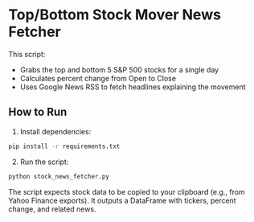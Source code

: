 # Top/Bottom Stock Mover News Fetcher

This script:
- Grabs the top and bottom 5 S&P 500 stocks for a single day
- Calculates percent change from Open to Close
- Uses Google News RSS to fetch headlines explaining the movement

## How to Run

1. Install dependencies:

```bash
pip install -r requirements.txt
```

2. Run the script:

```bash
python stock_news_fetcher.py
```

The script expects stock data to be copied to your clipboard (e.g., from Yahoo Finance exports).
It outputs a DataFrame with tickers, percent change, and related news.
